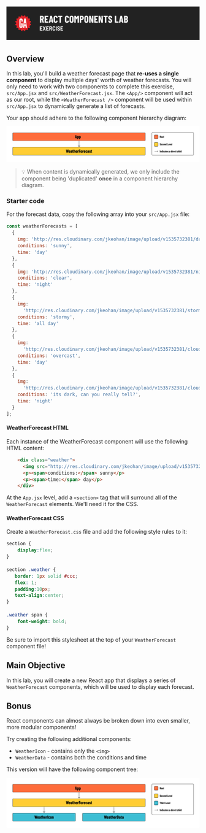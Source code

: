 # ![React Components Lab - Exercise](./assets/hero.png)

## Overview

In this lab, you'll build a weather forecast page that **re-uses a single component** to display multiple days' worth of weather forecasts. You will only need to work with two components to complete this exercise, `src/App.jsx` and `src/WeatherForecast.jsx`. The `<App/>` component will act as our root, while the `<WeatherForecast />` component will be used within `src/App.jsx` to dynamically generate a list of forecasts.

Your app should adhere to the following component hierarchy diagram:

![Component hierarchy diagram](./assets/chd-core.png)

> 💡 When content is dynamically generated, we only include the component being 'duplicated' **once** in a component hierarchy diagram.

### Starter code

For the forecast data, copy the following array into your `src/App.jsx` file:

```js
const weatherForecasts = [
  {
    img: 'http://res.cloudinary.com/jkeohan/image/upload/v1535732381/day.svg',
    conditions: 'sunny',
    time: 'day'
  },
  {
    img: 'http://res.cloudinary.com/jkeohan/image/upload/v1535732381/night.svg',
    conditions: 'clear',
    time: 'night'
  },
  {
    img:
      'http://res.cloudinary.com/jkeohan/image/upload/v1535732381/stormy.svg',
    conditions: 'stormy',
    time: 'all day'
  },
  {
    img:
      'http://res.cloudinary.com/jkeohan/image/upload/v1535732381/cloudy-day_t7ckxp.svg',
    conditions: 'overcast',
    time: 'day'
  },
  {
    img:
      'http://res.cloudinary.com/jkeohan/image/upload/v1535732381/cloudy-night.svg',
    conditions: 'its dark, can you really tell?',
    time: 'night'
  }
];
```

#### WeatherForecast HTML

Each instance of the WeatherForecast component will use the following HTML content:

```html
    <div class="weather">
      <img src="http://res.cloudinary.com/jkeohan/image/upload/v1535732381/day.svg" alt="">
      <p><span>conditions:</span> sunny</p>
      <p><span>time:</span> day</p>
    </div>
```

At the `App.jsx` level, add a `<section>` tag that will surround all of the `WeatherForecast` elements. We'll need it for the CSS.

#### WeatherForecast CSS

Create a `WeatherForecast.css` file and add the following style rules to it:

```css
section {
    display:flex;
}
  
section .weather {
   border: 1px solid #ccc;
   flex: 1;
   padding:10px;
   text-align:center;
}
  
.weather span {
    font-weight: bold;
}
```

Be sure to import this stylesheet at the top of your `WeatherForecast` component file!

## Main Objective

In this lab, you will create a new React app that displays a series of `WeatherForecast` components, which will be used to display each forecast.

## Bonus

React components can almost always be broken down into even smaller, more modular components! 

Try creating the following additional components:

- `WeatherIcon` - contains only the `<img>`
- `WeatherData` - contains both the conditions and time

This version will have the following component tree:

![Component hierarchy diagram](./assets/chd-level-up.png)